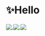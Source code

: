# ✨Hello

<a href="https://github-readme-stats.vercel.app/api?username=zhi-feng2008&show_icons=true&count_private=true&theme=tokyonight">
  <img align="center" src="https://github-readme-stats.vercel.app/api?username=zhi-feng2008&show_icons=true&count_private=true&theme=tokyonight" />
</a>
<a href="https://github-readme-stats.vercel.app/api/top-langs/?username=zhi-feng2008&layout=compact&hide_border=true&langs_count=10&theme=tokyonight&count_private=true">
  <img align="center" src="https://github-readme-stats.vercel.app/api/top-langs/?username=zhi-feng2008&layout=compact&hide_border=true&langs_count=10&theme=tokyonight&count_private=true" />
</a>
<a href="https://github-readme-streak-stats.herokuapp.com/?user=zhi-feng2008&layout=compact&hide_border=true&langs_count=10&theme=tokyonight&count_private=true">
  <img align="center" src="https://github-readme-streak-stats.herokuapp.com/?user=zhi-feng2008&layout=compact&hide_border=true&langs_count=10&theme=tokyonight&count_private=true" />
</a>

<!--
**zhi-feng2008/zhi-feng2008** is a ✨ _special_ ✨ repository because its `README.md` (this file) appears on your GitHub profile.

Here are some ideas to get you started:

- 🔭 I’m currently working on ...
- 🌱 I’m currently learning ...
- 👯 I’m looking to collaborate on ...
- 🤔 I’m looking for help with ...
- 💬 Ask me about ...
- 📫 How to reach me: ...
- 😄 Pronouns: ...
- ⚡ Fun fact: ...
-->
